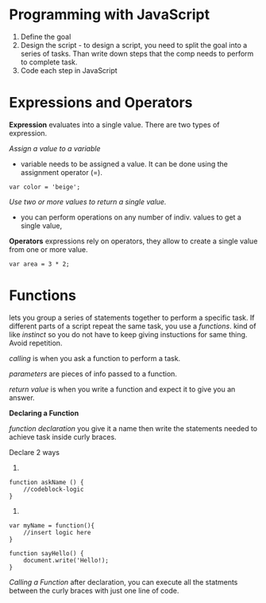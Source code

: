 # Programming with JavaScript #

1. Define the goal
1. Design the script - to design a script, you need to split the goal into a series of tasks. Than write down steps that the comp needs to perform to complete task.
1. Code each step in JavaScript


# Expressions and Operators #

**Expression** 
evaluates into a single value. There are two types of expression.

*Assign a value to a variable*
- variable needs to be assigned a value. It can be done using the assignment operator (=). 

`var color = 'beige';`

*Use two or more values to return a single value.*
- you can perform operations on any number of indiv. values to get a single value,

**Operators**
expressions rely on operators, they allow to create a single value from one or more value.


`var area = 3 * 2;`


# Functions # 
lets you group a series of statements together to perform a specific task. If different parts of a script repeat the same task, you use a *functions*.
kind of like *instinct* so you do not have to keep giving instuctions for same thing. Avoid repetition. 

*calling* is when you ask a function to perform a task. 

*parameters* are pieces of info passed to a function. 

*return value* is when you write a function and expect it to give you an answer.

**Declaring a Function** 

*function declaration*
you give it a name then write the statements needed to achieve task inside curly braces. 

Declare 2 ways

1. 
```
function askName () {
    //codeblock-logic
}
```
1. 
```
var myName = function(){
    //insert logic here
}
```

```
function sayHello() {
    document.write('Hello!);
}
```

*Calling a Function*
after declaration, you can execute all the statments between the curly braces with just one line of code.